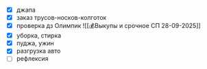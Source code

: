 - [x] джапа
- [x] заказ трусов-носков-колготок
- [x] проверка дз Олимпик
![[💰Выкупы и срочное СП 28-09-2025]]
- [x] уборка, стирка
- [x] пуджа, ужин 
- [x] разгрузка авто
- [ ] рефлексия
